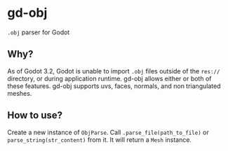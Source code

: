 # gd-obj
`.obj` parser for Godot

## Why?
As of Godot 3.2, Godot is unable to import `.obj` files outside of the `res://` directory, or during application runtime.
gd-obj allows either or both of these features. gd-obj supports uvs, faces, normals, and non triangulated meshes.

## How to use?
Create a new instance of `ObjParse`.
Call `.parse_file(path_to_file)` or `parse_string(str_content)` from it. It will return a `Mesh` instance.
